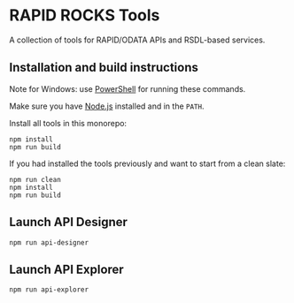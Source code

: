 # RAPID ROCKS Tools

A collection of tools for RAPID/ODATA APIs and RSDL-based services.

## Installation and build instructions

Note for Windows: use [PowerShell](https://github.com/PowerShell/PowerShell) for running these commands.

Make sure you have [Node.js](https://nodejs.org/) installed and in the `PATH`.

Install all tools in this monorepo:

```
npm install
npm run build
```

If you had installed the tools previously and want to start from a clean slate:

```
npm run clean
npm install
npm run build
```

## Launch API Designer

```
npm run api-designer
```

## Launch API Explorer

```
npm run api-explorer
```
